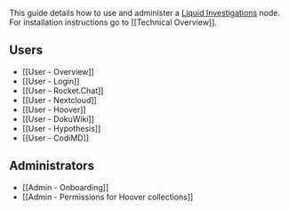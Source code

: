 This guide details how to use and administer a [Liquid Investigations][] node. For installation instructions go to [[Technical Overview]].

[Liquid Investigations]: https://liquidinvestigations.github.io/

## Users
* [[User - Overview]]
* [[User - Login]]
* [[User - Rocket.Chat]]
* [[User - Nextcloud]]
* [[User - Hoover]]
* [[User - DokuWiki]]
* [[User - Hypothesis]]
* [[User - CodiMD]]

## Administrators
* [[Admin - Onboarding]]
* [[Admin - Permissions for Hoover collections]]
